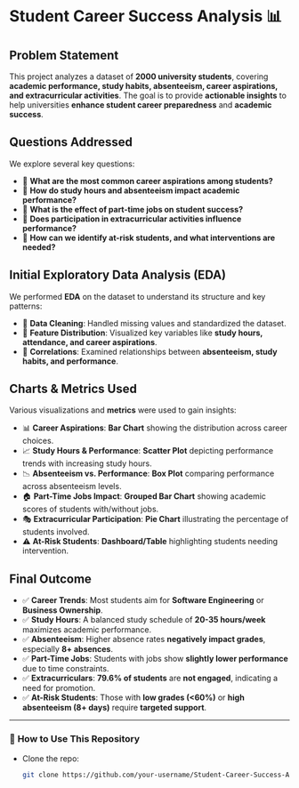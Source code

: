 # Student Career Success Analysis 📊  

## Problem Statement  
This project analyzes a dataset of **2000 university students**, covering **academic performance, study habits, absenteeism, career aspirations, and extracurricular activities**. The goal is to provide **actionable insights** to help universities **enhance student career preparedness** and **academic success**.  

## Questions Addressed  
We explore several key questions:  

- 📌 **What are the most common career aspirations among students?**  
- 📌 **How do study hours and absenteeism impact academic performance?**  
- 📌 **What is the effect of part-time jobs on student success?**  
- 📌 **Does participation in extracurricular activities influence performance?**  
- 📌 **How can we identify at-risk students, and what interventions are needed?**  

## Initial Exploratory Data Analysis (EDA)  
We performed **EDA** on the dataset to understand its structure and key patterns:  

- 🔹 **Data Cleaning**: Handled missing values and standardized the dataset.  
- 🔹 **Feature Distribution**: Visualized key variables like **study hours, attendance, and career aspirations**.  
- 🔹 **Correlations**: Examined relationships between **absenteeism, study habits, and performance**.  

## Charts & Metrics Used  
Various visualizations and **metrics** were used to gain insights:  

- 📊 **Career Aspirations**: **Bar Chart** showing the distribution across career choices.  
- 📈 **Study Hours & Performance**: **Scatter Plot** depicting performance trends with increasing study hours.  
- 📉 **Absenteeism vs. Performance**: **Box Plot** comparing performance across absenteeism levels.  
- 🏠 **Part-Time Jobs Impact**: **Grouped Bar Chart** showing academic scores of students with/without jobs.  
- 🎭 **Extracurricular Participation**: **Pie Chart** illustrating the percentage of students involved.  
- ⚠️ **At-Risk Students**: **Dashboard/Table** highlighting students needing intervention.  

## Final Outcome  
- ✅ **Career Trends**: Most students aim for **Software Engineering** or **Business Ownership**.  
- ✅ **Study Hours**: A balanced study schedule of **20-35 hours/week** maximizes academic performance.  
- ✅ **Absenteeism**: Higher absence rates **negatively impact grades**, especially **8+ absences**.  
- ✅ **Part-Time Jobs**: Students with jobs show **slightly lower performance** due to time constraints.  
- ✅ **Extracurriculars**: **79.6% of students** are **not engaged**, indicating a need for promotion.  
- ✅ **At-Risk Students**: Those with **low grades (<60%)** or **high absenteeism (8+ days)** require **targeted support**.  

---

### 🚀 **How to Use This Repository**  
- Clone the repo:  
  ```sh
  git clone https://github.com/your-username/Student-Career-Success-Analysis.git

